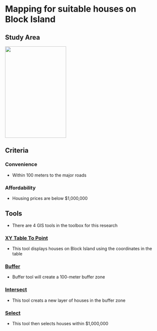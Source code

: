 # Mapping for suitable houses on Block Island

## Study Area
<img src=https://seewesterly.com/wp-content/uploads/2017/09/blockislandmap.jpg width="200" height="300">

## Criteria
### Convenience
- Within 100 meters to the major roads
### Affordability
- Housing prices are below $1,000,000
## Tools
- There are 4 GIS tools in the toolbox for this research

### [XY Table To Point](https://pro.arcgis.com/en/pro-app/latest/tool-reference/data-management/xy-table-to-point.htm)

- This tool displays houses on Block Island using the coordinates in the table

### [Buffer](https://pro.arcgis.com/en/pro-app/latest/tool-reference/analysis/buffer.htm)

- Buffer tool will create a 100-meter buffer zone

### [Intersect](https://pro.arcgis.com/en/pro-app/latest/tool-reference/analysis/intersect.htm)

- This tool creats a new layer of houses in the buffer zone

### [Select](https://pro.arcgis.com/en/pro-app/latest/tool-reference/analysis/select.htm)

- This tool then selects houses within $1,000,000
